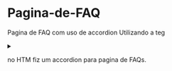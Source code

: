 # Pagina-de-FAQ
Pagina de FAQ com uso de accordion 
Utilizando a teg <details> <summary> <p> no HTM fiz um accordion para pagina de FAQs.
